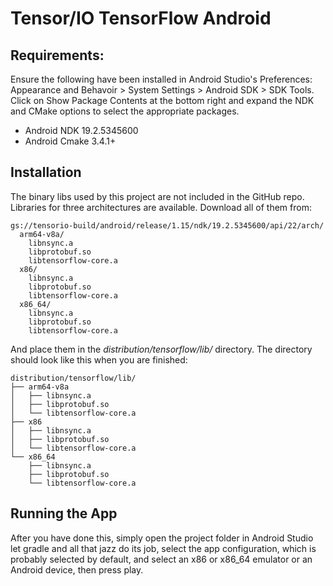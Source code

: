 # Tensor/IO TensorFlow Android

## Requirements:

Ensure the following have been installed in Android Studio's Preferences: Appearance and Behavoir > System Settings > Android SDK > SDK Tools. Click on Show Package Contents at the bottom right and expand the NDK and CMake options to select the appropriate packages.

- Android NDK 19.2.5345600
- Android Cmake 3.4.1+

## Installation

The binary libs used by this project are not included in the GitHub repo. Libraries for three architectures are available. Download all of them from:

```
gs://tensorio-build/android/release/1.15/ndk/19.2.5345600/api/22/arch/
  arm64-v8a/
    libnsync.a
    libprotobuf.so
    libtensorflow-core.a
  x86/
    libnsync.a
    libprotobuf.so
    libtensorflow-core.a
  x86_64/
    libnsync.a
    libprotobuf.so
    libtensorflow-core.a
```

And place them in the *distribution/tensorflow/lib/* directory. The directory should look like this when you are finished:

```
distribution/tensorflow/lib/
├── arm64-v8a
│   ├── libnsync.a
│   ├── libprotobuf.so
│   └── libtensorflow-core.a
├── x86
│   ├── libnsync.a
│   ├── libprotobuf.so
│   └── libtensorflow-core.a
└── x86_64
    ├── libnsync.a
    ├── libprotobuf.so
    └── libtensorflow-core.a
```

## Running the App

After you have done this, simply open the project folder in Android Studio let gradle and all that jazz do its job, select the app configuration, which is probably selected by default, and select an x86 or x86_64 emulator or an Android device, then press play.